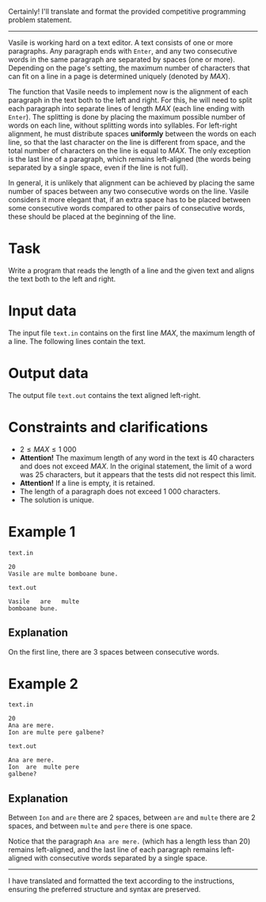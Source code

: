 Certainly! I'll translate and format the provided competitive programming problem statement.

---

Vasile is working hard on a text editor. A text consists of one or more paragraphs. Any paragraph ends with `Enter`, and any two consecutive words in the same paragraph are separated by spaces (one or more). Depending on the page's setting, the maximum number of characters that can fit on a line in a page is determined uniquely (denoted by $MAX$).

The function that Vasile needs to implement now is the alignment of each paragraph in the text both to the left and right. For this, he will need to split each paragraph into separate lines of length $MAX$ (each line ending with `Enter`). The splitting is done by placing the maximum possible number of words on each line, without splitting words into syllables. For left-right alignment, he must distribute spaces **uniformly** between the words on each line, so that the last character on the line is different from space, and the total number of characters on the line is equal to $MAX$. The only exception is the last line of a paragraph, which remains left-aligned (the words being separated by a single space, even if the line is not full).

In general, it is unlikely that alignment can be achieved by placing the same number of spaces between any two consecutive words on the line. Vasile considers it more elegant that, if an extra space has to be placed between some consecutive words compared to other pairs of consecutive words, these should be placed at the beginning of the line.

# Task
Write a program that reads the length of a line and the given text and aligns the text both to the left and right.

# Input data
The input file `text.in` contains on the first line $MAX$, the maximum length of a line.
The following lines contain the text.

# Output data
The output file `text.out` contains the text aligned left-right.

# Constraints and clarifications
- $2 \leq MAX \leq 1\ 000$
- **Attention!** The maximum length of any word in the text is $40$ characters and does not exceed $MAX$. In the original statement, the limit of a word was $25$ characters, but it appears that the tests did not respect this limit.
- **Attention!** If a line is empty, it is retained.
- The length of a paragraph does not exceed $1\ 000$ characters.
- The solution is unique.

# Example 1
`text.in`
```
20
Vasile are multe bomboane bune.
```
`text.out`
```
Vasile   are   multe
bomboane bune.
```
## Explanation
On the first line, there are $3$ spaces between consecutive words.

# Example 2
`text.in`
```
20
Ana are mere.
Ion are multe pere galbene?
```
`text.out`
```
Ana are mere.
Ion  are  multe pere
galbene?
```
## Explanation
Between `Ion` and `are` there are $2$ spaces, between `are` and `multe` there are $2$ spaces, and between `multe` and `pere` there is one space.

Notice that the paragraph `Ana are mere.` (which has a length less than $20$) remains left-aligned, and the last line of each paragraph remains left-aligned with consecutive words separated by a single space.

---

I have translated and formatted the text according to the instructions, ensuring the preferred structure and syntax are preserved.